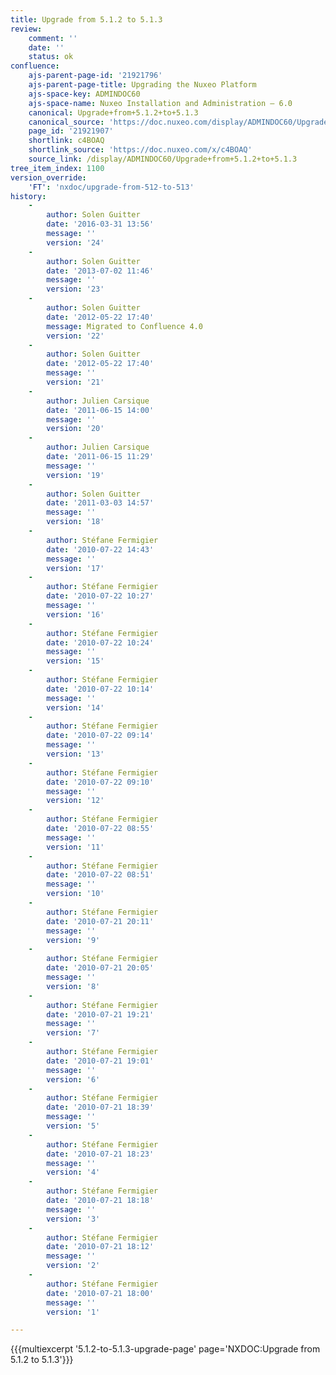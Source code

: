 ```yaml
---
title: Upgrade from 5.1.2 to 5.1.3
review:
    comment: ''
    date: ''
    status: ok
confluence:
    ajs-parent-page-id: '21921796'
    ajs-parent-page-title: Upgrading the Nuxeo Platform
    ajs-space-key: ADMINDOC60
    ajs-space-name: Nuxeo Installation and Administration — 6.0
    canonical: Upgrade+from+5.1.2+to+5.1.3
    canonical_source: 'https://doc.nuxeo.com/display/ADMINDOC60/Upgrade+from+5.1.2+to+5.1.3'
    page_id: '21921907'
    shortlink: c4BOAQ
    shortlink_source: 'https://doc.nuxeo.com/x/c4BOAQ'
    source_link: /display/ADMINDOC60/Upgrade+from+5.1.2+to+5.1.3
tree_item_index: 1100
version_override:
    'FT': 'nxdoc/upgrade-from-512-to-513'
history:
    -
        author: Solen Guitter
        date: '2016-03-31 13:56'
        message: ''
        version: '24'
    -
        author: Solen Guitter
        date: '2013-07-02 11:46'
        message: ''
        version: '23'
    -
        author: Solen Guitter
        date: '2012-05-22 17:40'
        message: Migrated to Confluence 4.0
        version: '22'
    -
        author: Solen Guitter
        date: '2012-05-22 17:40'
        message: ''
        version: '21'
    -
        author: Julien Carsique
        date: '2011-06-15 14:00'
        message: ''
        version: '20'
    -
        author: Julien Carsique
        date: '2011-06-15 11:29'
        message: ''
        version: '19'
    -
        author: Solen Guitter
        date: '2011-03-03 14:57'
        message: ''
        version: '18'
    -
        author: Stéfane Fermigier
        date: '2010-07-22 14:43'
        message: ''
        version: '17'
    -
        author: Stéfane Fermigier
        date: '2010-07-22 10:27'
        message: ''
        version: '16'
    -
        author: Stéfane Fermigier
        date: '2010-07-22 10:24'
        message: ''
        version: '15'
    -
        author: Stéfane Fermigier
        date: '2010-07-22 10:14'
        message: ''
        version: '14'
    -
        author: Stéfane Fermigier
        date: '2010-07-22 09:14'
        message: ''
        version: '13'
    -
        author: Stéfane Fermigier
        date: '2010-07-22 09:10'
        message: ''
        version: '12'
    -
        author: Stéfane Fermigier
        date: '2010-07-22 08:55'
        message: ''
        version: '11'
    -
        author: Stéfane Fermigier
        date: '2010-07-22 08:51'
        message: ''
        version: '10'
    -
        author: Stéfane Fermigier
        date: '2010-07-21 20:11'
        message: ''
        version: '9'
    -
        author: Stéfane Fermigier
        date: '2010-07-21 20:05'
        message: ''
        version: '8'
    -
        author: Stéfane Fermigier
        date: '2010-07-21 19:21'
        message: ''
        version: '7'
    -
        author: Stéfane Fermigier
        date: '2010-07-21 19:01'
        message: ''
        version: '6'
    -
        author: Stéfane Fermigier
        date: '2010-07-21 18:39'
        message: ''
        version: '5'
    -
        author: Stéfane Fermigier
        date: '2010-07-21 18:23'
        message: ''
        version: '4'
    -
        author: Stéfane Fermigier
        date: '2010-07-21 18:18'
        message: ''
        version: '3'
    -
        author: Stéfane Fermigier
        date: '2010-07-21 18:12'
        message: ''
        version: '2'
    -
        author: Stéfane Fermigier
        date: '2010-07-21 18:00'
        message: ''
        version: '1'

---
```

{{{multiexcerpt '5.1.2-to-5.1.3-upgrade-page' page='NXDOC:Upgrade from 5.1.2 to 5.1.3'}}}

&nbsp;
